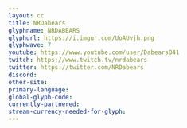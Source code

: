 ```yaml
---
layout: cc
title: NRDabears
glyphname: NRDABEARS
glyphurl: https://i.imgur.com/UoAUvjh.png
glyphwave: 7
youtube: https://www.youtube.com/user/Dabears841
twitch: https://www.twitch.tv/nrdabears
twitter: https://twitter.com/NRDabears
discord: 
other-site: 
primary-language: 
global-glyph-code: 
currently-partnered: 
stream-currency-needed-for-glyph: 
---
```


